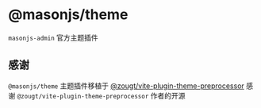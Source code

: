 # @masonjs/theme

`masonjs-admin` 官方主题插件

## 感谢

`@masonjs/theme` 主题插件移植于 [@zougt/vite-plugin-theme-preprocessor](https://github.com/GitOfZGT/vite-plugin-theme-preprocessor)
感谢 `@zougt/vite-plugin-theme-preprocessor` 作者的开源
